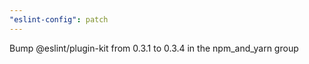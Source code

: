 ```yaml
---
"eslint-config": patch
---
```


Bump @eslint/plugin-kit from 0.3.1 to 0.3.4 in the npm_and_yarn group
